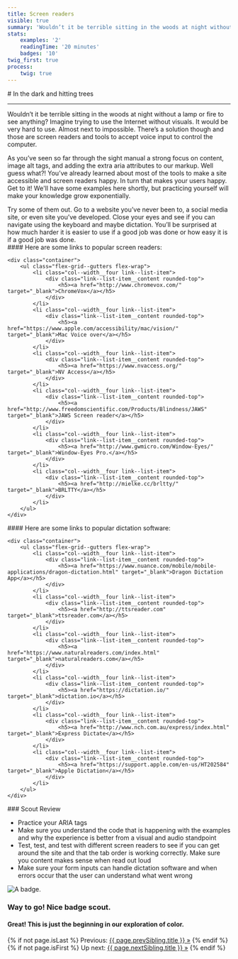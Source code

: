 ```yaml
---
title: Screen readers
visible: true
summary: 'Wouldn’t it be terrible sitting in the woods at night without a lamp or fire to see anything? Imagine trying to use the Internet without visuals. It would be very hard to use.  Almost next to impossible. There’s a solution though and those are screen readers and tools to accept voice input to control the computer.'
stats:
    examples: '2'
    readingTime: '20 minutes'
    badges: '10'
twig_first: true
process:
    twig: true
---
```

<section>
<div class="container--content" markdown="1">
# In the dark and hitting trees

---

Wouldn’t it be terrible sitting in the woods at night without a lamp or fire to see anything? Imagine trying to use the Internet without visuals. It would be very hard to use.  Almost next to impossible. There’s a solution though and those are screen readers and tools to accept voice input to control the computer.

As you’ve seen so far through the sight manual a strong focus on content, image alt tags, and adding the extra aria attributes to our markup. Well guess what?! You’ve already learned about most of the tools to make a site accessible and screen readers happy. In turn that makes your users happy. Get to it! We'll have some examples here shortly, but practicing yourself will make your knowledge grow exponentially.
</div>
</section>

<section>
<div class="container--content section--marg">
<div class="box purple stripe" markdown="1">
Try some of them out. Go to a website you’ve never been to, a social media site, or even site you’ve developed. Close your eyes and see if you can navigate using the keyboard and maybe dictation. You’ll be surprised at how much harder it is easier to use if a good job was done or how easy it is if a good job was done.
</div>
</div>
</section>

<section>
<div class="container--content" markdown="1">
#### Here are some links to popular screen readers:
</div>

    <div class="container">
        <ul class="flex-grid--gutters flex-wrap">
            <li class="col--width__four link--list-item">
                <div class="link--list-item__content rounded-top">
                    <h5><a href="http://www.chromevox.com/" target="_blank">ChromeVox</a></h5>
                </div>
            </li>
            <li class="col--width__four link--list-item">
                <div class="link--list-item__content rounded-top">
                    <h5><a href="https://www.apple.com/accessibility/mac/vision/" target="_blank">Mac Voice over</a></h5>
                </div>
            </li>
            <li class="col--width__four link--list-item">
                <div class="link--list-item__content rounded-top">
                    <h5><a href="https://www.nvaccess.org/" target="_blank">NV Access</a></h5>
                </div>
            </li>
            <li class="col--width__four link--list-item">
                <div class="link--list-item__content rounded-top">
                    <h5><a href="http://www.freedomscientific.com/Products/Blindness/JAWS" target="_blank">JAWS Screen reader</a></h5>
                </div>
            </li>
            <li class="col--width__four link--list-item">
                <div class="link--list-item__content rounded-top">
                    <h5><a href="http://www.gwmicro.com/Window-Eyes/" target="_blank">Window-Eyes Pro.</a></h5>
                </div>
            </li>
            <li class="col--width__four link--list-item">
                <div class="link--list-item__content rounded-top">
                    <h5><a href="http://mielke.cc/brltty/" target="_blank">BRLTTY</a></h5>
                </div>
            </li>
        </ul>
    </div>
</section>

<section>
<div class="container--content" markdown="1">
#### Here are some links to popular dictation software:
</div>

    <div class="container">
        <ul class="flex-grid--gutters flex-wrap">
            <li class="col--width__four link--list-item">
                <div class="link--list-item__content rounded-top">
                    <h5><a href="https://www.nuance.com/mobile/mobile-applications/dragon-dictation.html" target="_blank">Dragon Dictation App</a></h5>
                </div>
            </li>
            <li class="col--width__four link--list-item">
                <div class="link--list-item__content rounded-top">
                    <h5><a href="http://ttsreader.com" target="_blank">ttsreader.com</a></h5>
                </div>
            </li>
            <li class="col--width__four link--list-item">
                <div class="link--list-item__content rounded-top">
                    <h5><a href="https://www.naturalreaders.com/index.html" target="_blank">naturalreaders.com</a></h5>
                </div>
            </li>
            <li class="col--width__four link--list-item">
                <div class="link--list-item__content rounded-top">
                    <h5><a href="https://dictation.io/" target="_blank">dictation.io</a></h5>
                </div>
            </li>
            <li class="col--width__four link--list-item">
                <div class="link--list-item__content rounded-top">
                    <h5><a href="http://www.nch.com.au/express/index.html" target="_blank">Express Dictate</a></h5>
                </div>
            </li>
            <li class="col--width__four link--list-item">
                <div class="link--list-item__content rounded-top">
                    <h5><a href="https://support.apple.com/en-us/HT202584" target="_blank">Apple Dictation</a></h5>
                </div>
            </li>
        </ul>
    </div>
</section>

<section>
<div class="container--content" markdown="1">
### Scout Review

* Practice your ARIA tags
* Make sure you understand the code that is happening with the examples and why the experience is better from a visual and audio standpoint
* Test, test, and test with different screen readers to see if you can get around the site and that the tab order is working correctly. Make sure you content makes sense when read out loud
* Make sure your form inputs can handle dictation software and when errors occur that the user can understand what went wrong
</div>
</section>

<section class="section--badge-cta section--badge-cta__yellow mt--60">
    <div class="container">
        <div class="flex-grid--gutters">
            <div class="col--width__four">
                <div class="badge--box">
                    <img class="img--badge badge--dispatch" alt="A badge." src="/user/pages/06.badge/screen-readers/alternatives.png" data-section="sound" data-badge="screenReaders" />
                </div>
            </div>
            <div class="col--width__eight">
                <h3>Way to go! Nice badge scout.</h3>
                <h4>Great! This is just the beginning in our exploration of color.</h4>
                {% if not page.isLast %}
                    <span>Previous: </span><a href="{{ page.prevSibling.url }}">{{ page.prevSibling.title }} &raquo;</a>
                {% endif %}
                {% if not page.isFirst %}
                    <span>Up next: </span><a href="{{ page.nextSibling.url }}">{{ page.nextSibling.title }} &raquo;</a>
                {% endif %}
            </div>
        </div>
    </div>
</section>
